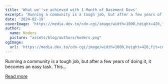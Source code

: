 ```yaml
---
title: 'What we''ve achieved with 1 Month of Basement Devs'
excerpt: 'Running a community is a tough job, but after a few years of doing it, it becomes an easy task. This...'
date: '2024-02-19'
coverImage: 'https://media.dev.to/cdn-cgi/image/width=1000,height=420,fit=cover,gravity=auto,format=auto/https%3A%2F%2Fdev-to-uploads.s3.amazonaws.com%2Fuploads%2Farticles%2F6ebs4ktgfc9sdfzwk2q9.png'
author:
  name: Koders
  picture: "assets/blog/authors/koders.png"
ogImage:
  url: 'https://media.dev.to/cdn-cgi/image/width=1000,height=420,fit=cover,gravity=auto,format=auto/https%3A%2F%2Fdev-to-uploads.s3.amazonaws.com%2Fuploads%2Farticles%2F6ebs4ktgfc9sdfzwk2q9.png'
---
```


Running a community is a tough job, but after a few years of doing it, it becomes an easy task. This...

[Read more](https://dev.to/danielhe4rt/what-weve-achieved-with-1-month-of-basement-devs-3pec)
